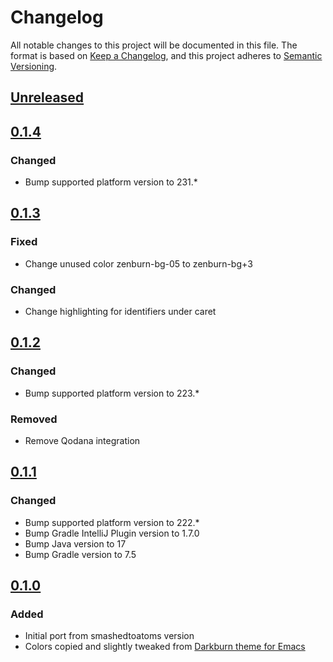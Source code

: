 # Changelog
All notable changes to this project will be documented in this file.
The format is based on [Keep a
Changelog](https://keepachangelog.com/en/1.0.0/), and this project
adheres to [Semantic Versioning](https://semver.org/spec/v2.0.0.html).

## [Unreleased]

## [0.1.4]

### Changed
- Bump supported platform version to 231.*

## [0.1.3]

### Fixed
- Change unused color zenburn-bg-05 to zenburn-bg+3

### Changed
- Change highlighting for identifiers under caret

## [0.1.2]

### Changed
- Bump supported platform version to 223.*

### Removed
- Remove Qodana integration

## [0.1.1]

### Changed
- Bump supported platform version to 222.*
- Bump Gradle IntelliJ Plugin version to 1.7.0
- Bump Java version to 17
- Bump Gradle version to 7.5

## [0.1.0]

### Added
- Initial port from smashedtoatoms version
- Colors copied and slightly tweaked from [Darkburn theme for Emacs](https://github.com/gorauskas/darkburn-theme)

[Unreleased]: null/compare/v0.1.4...HEAD
[0.1.4]: null/compare/v0.1.3...v0.1.4
[0.1.3]: null/compare/v0.1.2...v0.1.3
[0.1.2]: null/compare/v0.1.1...v0.1.2
[0.1.1]: null/compare/v0.1.0...v0.1.1
[0.1.0]: null/commits/v0.1.0
